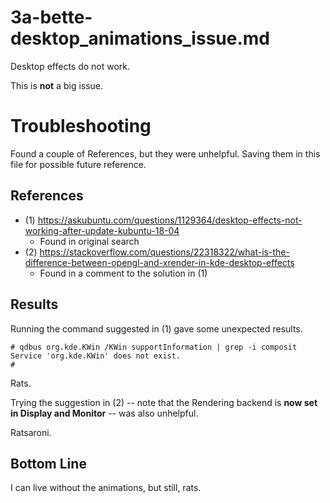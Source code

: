 
# 3a-bette-desktop_animations_issue.md

Desktop effects do not work.

This is **not** a big issue.

# Troubleshooting

Found a couple of References, but they were unhelpful.
Saving them in this file for possible future reference.

## References

- (1) https://askubuntu.com/questions/1129364/desktop-effects-not-working-after-update-kubuntu-18-04
  - Found in original search
- (2) https://stackoverflow.com/questions/22318322/what-is-the-difference-between-opengl-and-xrender-in-kde-desktop-effects
  - Found in a comment to the solution in (1)

## Results

Running the command suggested in (1) gave some unexpected results.

```
# qdbus org.kde.KWin /KWin supportInformation | grep -i composit
Service 'org.kde.KWin' does not exist.
#
```

Rats.

Trying the suggestion in (2) -- note that the Rendering backend is **now set in Display and Monitor** -- was also unhelpful.

Ratsaroni.

## Bottom Line

I can live without the animations, but still, rats.

